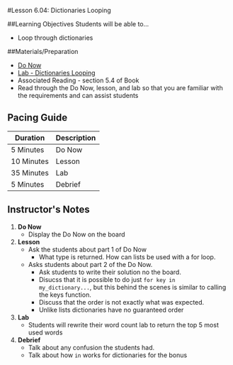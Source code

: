 #Lesson 6.04: Dictionaries Looping

##Learning Objectives
Students will be able to...

* Loop through dictionaries 

##Materials/Preparation
* [Do Now]
* [Lab - Dictionaries Looping]
* Associated Reading - section 5.4 of Book
*  Read through the Do Now, lesson, and lab so that you are familiar with the requirements and can assist students

## Pacing Guide
| **Duration**   | **Description** |
| ---------- | ----------- |
| 5 Minutes  | Do Now      |
| 10 Minutes | Lesson      |
| 35 Minutes | Lab         |
| 5 Minutes | Debrief     |

## Instructor's Notes

1. **Do Now**
    * Display the Do Now on the board
2. **Lesson**
	* Ask the students about part 1 of Do Now
		* What type is returned. How can lists be used with a for loop. 
	* Asks students about part 2 of the Do Now. 
		* Ask students to write their solution no the board. 
		* Disucss that it is possible to do just `for key in my_dictionary...`, but this behind the scenes is similar to calling the keys function. 
		* Discuss that the order is not exactly what was expected. 
		* Unlike lists dictionaries have no guaranteed order 
3. **Lab**	
	* Students will rewrite their word count lab to return the top 5 most used words 
4. **Debrief**
	* Talk about any confusion the students had. 
	* Talk about how `in` works for dictionaries for the bonus



[Do Now]: do_now.md
[Lab - Dictionaries Looping]: lab.md
